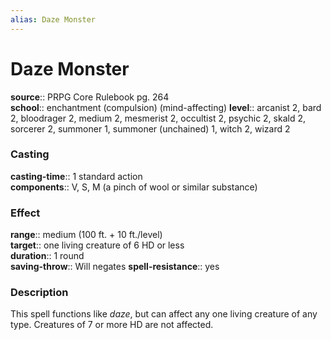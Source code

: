 ```yaml
---
alias: Daze Monster
---
```


# Daze Monster 

**source**:: PRPG Core Rulebook pg. 264  
**school**:: enchantment (compulsion) (mind-affecting)
**level**:: arcanist 2, bard 2, bloodrager 2, medium 2, mesmerist 2, occultist 2, psychic 2, skald 2, sorcerer 2, summoner 1, summoner (unchained) 1, witch 2, wizard 2

### Casting 

**casting-time**:: 1 standard action  
**components**:: V, S, M (a pinch of wool or similar substance)

### Effect 

**range**:: medium (100 ft. + 10 ft./level)  
**target**:: one living creature of 6 HD or less  
**duration**:: 1 round  
**saving-throw**:: Will negates
**spell-resistance**:: yes

### Description 

This spell functions like *daze*, but can affect any one living creature of any type. Creatures of 7 or more HD are not affected.
